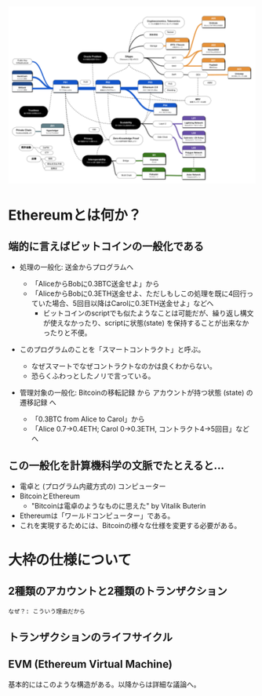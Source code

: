 <center>

  ![](../chart.drawio.svg)
</center>

# Ethereumとは何か？

## 端的に言えばビットコインの一般化である

- 処理の一般化: 送金からプログラムへ
  - 「AliceからBobに0.3BTC送金せよ」から
  - 「AliceからBobに0.3ETH送金せよ、ただしもしこの処理を既に4回行っていた場合、5回目以降はCarolに0.3ETH送金せよ」などへ
    - ビットコインのscriptでも似たようなことは可能だが、繰り返し構文が使えなかったり、scriptに状態(state) を保持することが出来なかったりと不便。
- このプログラムのことを「スマートコントラクト」と呼ぶ。
  - なぜスマートでなぜコントラクトなのかは良くわからない。
  - 恐らくふわっとしたノリで言っている。

- 管理対象の一般化: Bitcoinの移転記録 から アカウントが持つ状態 (state) の遷移記録 へ
  - 「0.3BTC from Alice to Carol」から
  - 「Alice 0.7→0.4ETH; Carol 0→0.3ETH, コントラクト4→5回目」などへ

## この一般化を計算機科学の文脈でたとえると...

- 電卓と (プログラム内蔵方式の) コンピューター
- BitcoinとEthereum
  - "Bitcoinは電卓のようなものに思えた" by Vitalik Buterin
- Ethereumは「ワールドコンピューター」である。
- これを実現するためには、Bitcoinの様々な仕様を変更する必要がある。


# 大枠の仕様について

## 2種類のアカウントと2種類のトランザクション
`なぜ？: こういう理由だから`

## トランザクションのライフサイクル
## EVM (Ethereum Virtual Machine)

基本的にはこのような構造がある。以降からは詳細な議論へ。

